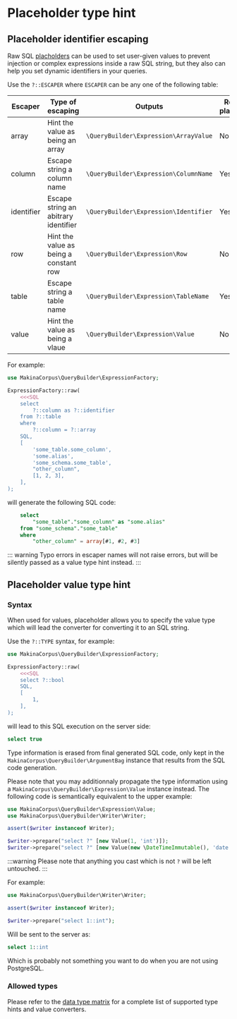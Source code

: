 # Placeholder type hint

## Placeholder identifier escaping

Raw SQL [placholders](./placeholder) can be used to set user-given values to
prevent injection or complex expressions inside a raw SQL string, but they also
can help you set dynamic identifiers in your queries.

Use the `?::ESCAPER` where `ESCAPER` can be any one of the following table:

| Escaper    | Type of escaping                       | Outputs                               | Removes placeholder |
|------------|----------------------------------------|---------------------------------------|---------------------|
| array      | Hint the value as being an array       | `\QueryBuilder\Expression\ArrayValue` | No                  |
| column     | Escape string a column name            | `\QueryBuilder\Expression\ColumnName` | Yes                 |
| identifier | Escape string an abitrary identifier   | `\QueryBuilder\Expression\Identifier` | Yes                 |
| row        | Hint the value as being a constant row | `\QueryBuilder\Expression\Row`        | No                  |
| table      | Escape string a table name             | `\QueryBuilder\Expression\TableName`  | Yes                 |
| value      | Hint the value as being a vlaue        | `\QueryBuilder\Expression\Value`      | No                  |

For example:

```php
use MakinaCorpus\QueryBuilder\ExpressionFactory;

ExpressionFactory::raw(
    <<<SQL
    select
        ?::column as ?::identifier
    from ?::table
    where
        ?::column = ?::array
    SQL,
    [
        'some_table.some_column',
        'some.alias',
        'some_schema.some_table',
        "other_column",
        [1, 2, 3],
    ],
);
```

will generate the following SQL code:

```sql
    select
        "some_table"."some_column" as "some.alias"
    from "some_schema"."some_table"
    where
        "other_column" = array[#1, #2, #3]
```

::: warning
Typo errors in escaper names will not raise errors, but will be silently passed
as a value type hint instead.
:::

## Placeholder value type hint

### Syntax

When used for values, placeholder allows you to specify the value type which
will lead the converter for converting it to an SQL string.

Use the `?::TYPE` syntax, for example:

```php
use MakinaCorpus\QueryBuilder\ExpressionFactory;

ExpressionFactory::raw(
    <<<SQL
    select ?::bool
    SQL,
    [
        1,
    ],
);
```

will lead to this SQL execution on the server side:

```SQL
select true
```

Type information is erased from final generated SQL code, only kept in the
`MakinaCorpus\QueryBuilder\ArgumentBag` instance that results from the
SQL code generation.

Please note that you may additionnaly propagate the type information using
a `MakinaCorpus\QueryBuilder\Expression\Value` instance instead. The following
code is semantically equivalent to the upper example:

```php
use MakinaCorpus\QueryBuilder\Expression\Value;
use MakinaCorpus\QueryBuilder\Writer\Writer;

assert($writer instanceof Writer);

$writer->prepare("select ?" [new Value(1, 'int')]);
$writer->prepare("select ?" [new Value(new \DateTimeImmutable(), 'date')]);
```

:::warning
Please note that anything you cast which is not `?` will be left untouched.
:::

For example:

```php
use MakinaCorpus\QueryBuilder\Writer\Writer;

assert($writer instanceof Writer);

$writer->prepare("select 1::int");
```

Will be sent to the server as:

```sql
select 1::int
```

Which is probably not something you want to do when you are not using
PostgreSQL.

### Allowed types

Please refer to the [data type matrix](../query/datatype) for a complete list
of supported type hints and value converters.
